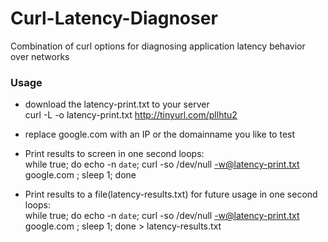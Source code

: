 # Curl-Latency-Diagnoser
Combination of curl options for diagnosing application latency behavior over networks

### Usage

- download the latency-print.txt to your server<br>
curl -L -o latency-print.txt http://tinyurl.com/pllhtu2

- replace google.com with an IP or the domainname you like to test

- Print results to screen in one second loops:<br>
while true; do echo -n `date`; curl -so /dev/null -w@latency-print.txt google.com ; sleep 1; done 

- Print results to a file(latency-results.txt) for future usage in one second loops:<br>
while true; do echo -n `date`; curl -so /dev/null -w@latency-print.txt google.com ; sleep 1; done  > latency-results.txt
